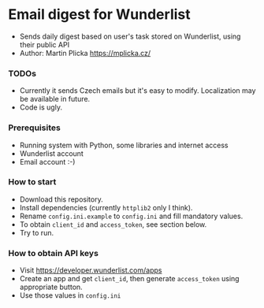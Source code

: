 # Email digest for Wunderlist #

* Sends daily digest based on user's task stored on Wunderlist, using their public API
* Author: Martin Plicka <https://mplicka.cz/>

### TODOs ###
* Currently it sends Czech emails but it's easy to modify. Localization may be available in future.
* Code is ugly.

### Prerequisites ###
* Running system with Python, some libraries and internet access
* Wunderlist account
* Email account :-)

### How to start ###

* Download this repository.
* Install dependencies (currently `httplib2` only I think).
* Rename `config.ini.example` to `config.ini` and fill mandatory values.
* To obtain `client_id` and `access_token`, see section below.
* Try to run.

### How to obtain API keys ###
* Visit https://developer.wunderlist.com/apps
* Create an app and get `client_id`, then generate `access_token` using appropriate button.
* Use those values in `config.ini`